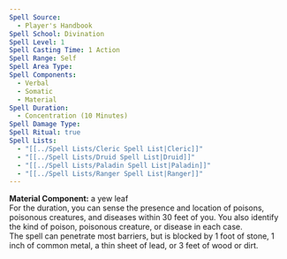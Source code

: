 ```yaml
---
Spell Source:
  - Player's Handbook
Spell School: Divination
Spell Level: 1
Spell Casting Time: 1 Action
Spell Range: Self
Spell Area Type: 
Spell Components:
  - Verbal
  - Somatic
  - Material
Spell Duration:
  - Concentration (10 Minutes)
Spell Damage Type: 
Spell Ritual: true
Spell Lists:
  - "[[../Spell Lists/Cleric Spell List|Cleric]]"
  - "[[../Spell Lists/Druid Spell List|Druid]]"
  - "[[../Spell Lists/Paladin Spell List|Paladin]]"
  - "[[../Spell Lists/Ranger Spell List|Ranger]]"
---
```


**Material Component:** a yew leaf  
For the duration, you can sense the presence and location of poisons, poisonous creatures, and diseases within 30 feet of you. You also identify the kind of poison, poisonous creature, or disease in each case.  
The spell can penetrate most barriers, but is blocked by 1 foot of stone, 1 inch of common metal, a thin sheet of lead, or 3 feet of wood or dirt.
